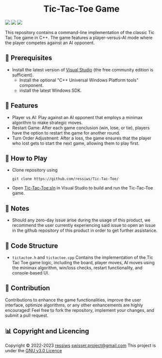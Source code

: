 <h1 align="center">Tic-Tac-Toe Game</h1>

![](https://img.shields.io/github/issues/ressiws/Tic-Tac-Toe?style=for-the-badge)
![](https://img.shields.io/github/stars/ressiws/Tic-Tac-Toe?style=for-the-badge)
![](https://img.shields.io/github/license/ressiws/Tic-Tac-Toe?style=for-the-badge)

This repository contains a command-line implementation of the classic Tic Tac Toe game in C++. The game features a player-versus-AI mode where the player competes against an AI opponent.

## 🎈 Prerequisites

- Install the latest version of [Visual Studio](https://developer.microsoft.com/en-us/windows/downloads) (the free community edition is sufficient).
    - Install the optional "C++ Universal Windows Platform tools" component.
    - install the latest Windows SDK.

## 🔧 Features

- Player vs AI: Play against an AI opponent that employs a minimax algorithm to make strategic moves.
- Restart Game: After each game conclusion (win, lose, or tie), players have the option to restart the game for another round.
- Turn Order Adjustment: After a loss, the game ensures that the player who lost gets to start the next game, allowing them to play first.

## 🌠 How to Play

- Clone repository using
    ```
    git clone https://github.com/ressiws/Tic-Tac-Toe/
    ```
- Open [Tic-Tac-Toe.sln](/Tic-Tac-Toe.sln) in Visual Studio to build and run the Tic-Tac-Toe game.

## 🚩 Notes

- Should any zero-day issue arise during the usage of this product, we recommend the user currently experiencing said issue to open an issue in the github repository of this product in order to get further assistance.

## 📢 Code Structure

- `tictactoe.h` and `tictactoe.cpp` Contains the implementation of the Tic Tac Toe game logic, including the board, player moves, AI moves using the minimax algorithm, win/loss checks, restart functionality, and console-based UI.

## 💭 Contribution

Contributions to enhance the game functionalities, improve the user interface, optimize algorithms, or any other enhancements are highly encouraged! Feel free to fork the repository, implement your changes, and submit a pull request.

## 📊 Copyright and Licencing

Copyright © 2022-2023 [ressiws](https://github.com/ressiws) swisser.project@gmail.com 
This project is under the [GNU v3.0 Licence](./LICENSE)